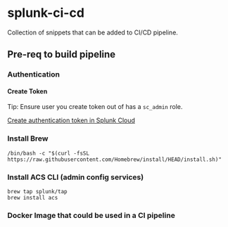 # splunk-ci-cd
Collection of snippets that can be added to CI/CD pipeline. 



## Pre-req to build pipeline

### Authentication

#### Create Token

Tip: Ensure user you create token out of has a `sc_admin` role.

[Create authentication token in Splunk Cloud](https://docs.splunk.com/Documentation/SplunkCloud/9.0.2208/Security/CreateAuthTokens)

### Install Brew

`/bin/bash -c "$(curl -fsSL https://raw.githubusercontent.com/Homebrew/install/HEAD/install.sh)"`


### Install ACS CLI (admin config services)

```
brew tap splunk/tap
brew install acs
```


### Docker Image that could be used in a CI pipeline

